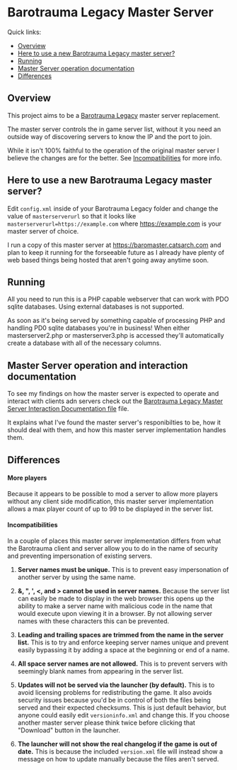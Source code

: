 # Barotrauma Legacy Master Server
Quick links:
- [Overview](#overview)
- [Here to use a new Barotrauma Legacy master server?](#here-to-use-a-new-barotrauma-legacy-master-server)
- [Running](#running)
- [Master Server operation documentation](#master-server-operation-documentation)
- [Differences](#differences)

## Overview
This project aims to be a [Barotrauma Legacy](https://github.com/FakeFishGames/Barotrauma/tree/legacy) master server replacement.

The master server controls the in game server list, without it you need an outside way of discovering servers to know the IP and the port to join.

While it isn't 100% faithful to the operation of the original master server I believe the changes are for the better. See [Incompatibilities](#incompatibilities) for more info.

## Here to use a new Barotrauma Legacy master server?
Edit `config.xml` inside of your Barotrauma Legacy folder and change the value of `masterserverurl` so that it looks like `masterserverurl=https://example.com` where https://example.com is your master server of choice.

I run a copy of this master server at https://baromaster.catsarch.com and plan to keep it running for the forseeable future as I already have plenty of web based things being hosted that aren't going away anytime soon.

## Running
All you need to run this is a PHP capable webserver that can work with PDO sqlite databases. Using external databases is not supported.

As soon as it's being served by something capable of processing PHP and handling PD0 sqlite databases you're in business!
When either masterserver2.php or masterserver3.php is accessed they'll automatically create a database with all of the necessary columns.

## Master Server operation and interaction documentation
To see my findings on how the master server is expected to operate and interact with clients adn servers check out the [Barotrauma Legacy Master Server Interaction Documentation file](Barotrauma%20Legacy%20Master%20Server%20Interaction%20Documentation.md) file.

It explains what I've found the master server's responibilties to be, how it should deal with them, and how this master server implementation handles them.

## Differences

#### More players
Because it appears to be possible to mod a server to allow more players without any client side modification, this master server implementation allows a max player count of up to 99 to be displayed in the server list.

#### Incompatibilities
In a couple of places this master server implementation differs from what the Barotrauma client and server allow you to do in the name of security and preventing impersonation of existing servers.

1. **Server names must be unique.** This is to prevent easy impersonation of another server by using the same name.

2. **&, ", ', <, and > cannot be used in server names.** Because the server list can easily be made to display in the web browser this opens up the ability to make a server name with malicious code in the name that would execute upon viewing it in a browser. By not allowing server names with these characters this can be prevented.

3. **Leading and trailing spaces are trimmed from the name in the server list.** This is to try and enforce keeping server names unique and prevent easily bypassing it by adding a space at the beginning or end of a name.

4. **All space server names are not allowed.** This is to prevent servers with seemingly blank names from appearing in the server list.

5. **Updates will not be served via the launcher (by default).** This is to avoid licensing problems for redistributing the game. It also avoids security issues because you'd be in control of both the files being served and their expected checksums. This is just default behavior, but anyone could easily edit `versioninfo.xml` and change this. If you choose another master server please think twice before clicking that "Download" button in the launcher.

6. **The launcher will not show the real changelog if the game is out of date.** This is because the included `version.xml` file will instead show a message on how to update manually because the files aren't served.
